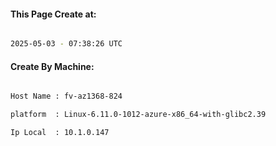 
   
#### This Page Create at:

```bash

2025-05-03 - 07:38:26 UTC

```

#### Create By Machine:

```bash

Host Name : fv-az1368-824

platform  : Linux-6.11.0-1012-azure-x86_64-with-glibc2.39

Ip Local  : 10.1.0.147

```

